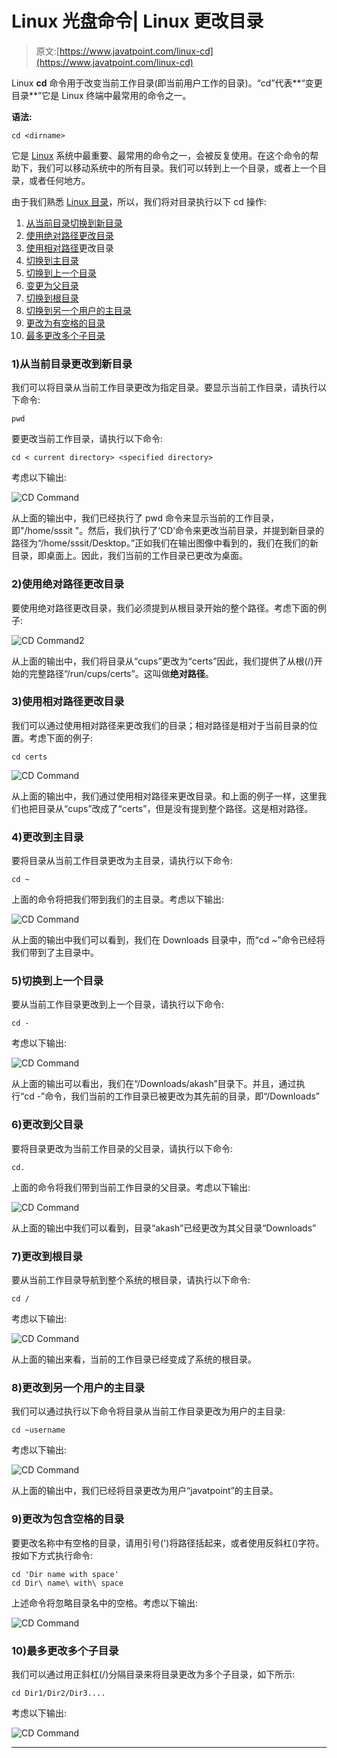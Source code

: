 # Linux 光盘命令| Linux 更改目录

> 原文:[https://www.javatpoint.com/linux-cd](https://www.javatpoint.com/linux-cd)

Linux **cd** 命令用于改变当前工作目录(即当前用户工作的目录)。“cd”代表**“变更目录**”它是 Linux 终端中最常用的命令之一。

**语法:**

```
cd <dirname>

```

它是 [Linux](https://www.javatpoint.com/linux-tutorial) 系统中最重要、最常用的命令之一，会被反复使用。在这个命令的帮助下，我们可以移动系统中的所有目录。我们可以转到上一个目录，或者上一个目录，或者任何地方。

由于我们熟悉 [Linux 目录](https://www.javatpoint.com/linux-directories)，所以，我们将对目录执行以下 cd 操作:

1.  [从当前目录切换到新目录](#new)
2.  [使用绝对路径更改目录](#absolute)
3.  [使用相对路径](#relative)更改目录
4.  [切换到主目录](#home)
5.  [切换到上一个目录](#previous)
6.  [变更为父目录](#Parent)
7.  [切换到根目录](#root)
8.  [切换到另一个用户的主目录](#another)
9.  [更改为有空格的目录](#having)
10.  [最多更改多个子目录](#Sub)

### 1)从当前目录更改到新目录

我们可以将目录从当前工作目录更改为指定目录。要显示当前工作目录，请执行以下命令:

```
pwd

```

要更改当前工作目录，请执行以下命令:

```
cd < current directory> <specified directory>

```

考虑以下输出:

![CD Command](../Images/8a711834604ba684912ce3b242c3d84c.png)

从上面的输出中，我们已经执行了 pwd 命令来显示当前的工作目录，即"/home/sssit "。然后，我们执行了‘CD’命令来更改当前目录，并提到新目录的路径为“/home/sssit/Desktop。”正如我们在输出图像中看到的，我们在我们的新目录，即桌面上。因此，我们当前的工作目录已更改为桌面。

### 2)使用绝对路径更改目录

要使用绝对路径更改目录，我们必须提到从根目录开始的整个路径。考虑下面的例子:

![CD Command2](../Images/31f953604a3a7726351dd0b874a29206.png)

从上面的输出中，我们将目录从“cups”更改为“certs”因此，我们提供了从根(/)开始的完整路径“/run/cups/certs”。这叫做**绝对路径**。

### 3)使用相对路径更改目录

我们可以通过使用相对路径来更改我们的目录；相对路径是相对于当前目录的位置。考虑下面的例子:

```
cd certs

```

![CD Command](../Images/8b2d4a0b5a82eb98b86b51d13056877f.png)

从上面的输出中，我们通过使用相对路径来更改目录。和上面的例子一样，这里我们也把目录从“cups”改成了“certs”，但是没有提到整个路径。这是相对路径。

### 4)更改到主目录

要将目录从当前工作目录更改为主目录，请执行以下命令:

```
cd ~

```

上面的命令将把我们带到我们的主目录。考虑以下输出:

![CD Command](../Images/ef313f81afd4c219da19ab845442819b.png)

从上面的输出中我们可以看到，我们在 Downloads 目录中，而“cd ~”命令已经将我们带到了主目录中。

### 5)切换到上一个目录

要从当前工作目录更改到上一个目录，请执行以下命令:

```
cd -

```

考虑以下输出:

![CD Command](../Images/3d3ce3686759dd5f416c62daa39f1416.png)

从上面的输出可以看出，我们在“/Downloads/akash”目录下。并且，通过执行“cd -”命令，我们当前的工作目录已被更改为其先前的目录，即“/Downloads”

### 6)更改到父目录

要将目录更改为当前工作目录的父目录，请执行以下命令:

```
cd.

```

上面的命令将我们带到当前工作目录的父目录。考虑以下输出:

![CD Command](../Images/6b1fa9976e76859af2a263e5d1cdffe3.png)

从上面的输出中我们可以看到，目录“akash”已经更改为其父目录“Downloads”

### 7)更改到根目录

要从当前工作目录导航到整个系统的根目录，请执行以下命令:

```
cd /

```

考虑以下输出:

![CD Command](../Images/1e6b85cf05ebf551fa59a6c992afe6b6.png)

从上面的输出来看，当前的工作目录已经变成了系统的根目录。

### 8)更改到另一个用户的主目录

我们可以通过执行以下命令将目录从当前工作目录更改为用户的主目录:

```
cd ~username

```

考虑以下输出:

![CD Command](../Images/933661e7e31708e7eeb22b7ce63b0d07.png)

从上面的输出中，我们已经将目录更改为用户“javatpoint”的主目录。

### 9)更改为包含空格的目录

要更改名称中有空格的目录，请用引号(')将路径括起来，或者使用反斜杠(\)字符。按如下方式执行命令:

```
cd 'Dir name with space'
cd Dir\ name\ with\ space

```

上述命令将忽略目录名中的空格。考虑以下输出:

![CD Command](../Images/65b17b6bad9a3c8eb813ae26aeb3c58d.png)

### 10)最多更改多个子目录

我们可以通过用正斜杠(/)分隔目录来将目录更改为多个子目录，如下所示:

```
cd Dir1/Dir2/Dir3....

```

考虑以下输出:

![CD Command](../Images/b0a8419ce25099c6b4831bef2d2ec78f.png)

* * *